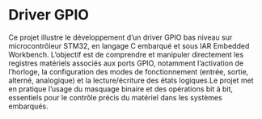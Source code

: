 # Driver GPIO
Ce projet illustre le développement d’un driver GPIO bas niveau sur microcontrôleur STM32, en langage C embarqué et sous IAR Embedded Workbench.
L’objectif est de comprendre et manipuler directement les registres matériels associés aux ports GPIO, notamment l’activation de l’horloge, 
la configuration des modes de fonctionnement (entrée, sortie, alterné, analogique) et la lecture/écriture des états logiques.Le projet met en
pratique l’usage du masquage binaire et des opérations bit à bit, essentiels pour le contrôle précis du matériel dans les systèmes embarqués.

